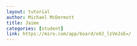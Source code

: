 ```yaml
---
layout: tutorial
author: Michael McDermott
title: Jaime
categories: [student]
link: https://miro.com/app/board/o9J_lzVmJsE=/
---
```

